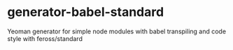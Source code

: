 # generator-babel-standard

Yeoman generator for simple node modules with babel transpiling and code style with feross/standard
